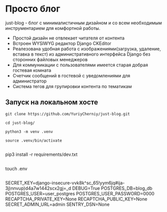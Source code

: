 # Просто блог #
just-blog - блог с минималистичным дизайном и со всем необходимым инструментарием для комфортной работы.
* Простой дизайн не отвлекает читателя от контента
* Встроен WYSIWYG редактор Django CKEditor
* Реалезована удобная работа с изображениями(загрузка, удаление, вставка в текст) из административного интерфейса Django без сторонних файловых менеджеров
* Для коммуникации с пользователями имеется старая добрая гостевая комната
* Счетчик сообщений в гостевой с уведомлениями для администратор
* Система тегов для групировки контента по тематикам

## Запуск на локальном хосте ##
```
git clone https://github.com/YuriyCherniy/just-blog.git
```
```
cd just-blog/
```
```
python3 -m venv .venv
```
```
source .venv/bin/activate
```
```
```
pip3 install -r requirements/dev.txt
```
```
touch .env
```

```
SECRET_KEY=django-insecure-vvk8k^sc_65!yym6jq#ija-3j)nnvup)d4a7w1442scx2gj=_d
DEBUG=True
POSTGRES_DB=blog_db
POSTGRES_USER=user_postgres
POSTGRES_USER_PASSWORD=0000
RECAPTCHA_PRIVATE_KEY=None
RECAPTCHA_PUBLIC_KEY=None
SECRET_ADMIN_URL=admin
SENTRY_DSN=None
```